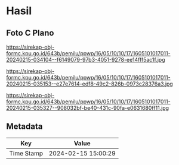# Hasil

## Foto C Plano

https://sirekap-obj-formc.kpu.go.id/643b/pemilu/ppwp/16/05/10/10/17/1605101017011-20240215-034104--f6149079-97b3-4051-9278-ee14fff5ac1f.jpg

https://sirekap-obj-formc.kpu.go.id/643b/pemilu/ppwp/16/05/10/10/17/1605101017011-20240215-035153--e27e7614-edf8-49c2-826b-0973c28376a3.jpg

https://sirekap-obj-formc.kpu.go.id/643b/pemilu/ppwp/16/05/10/10/17/1605101017011-20240215-035327--908032bf-be40-431c-90fa-e0631680ff11.jpg


## Metadata

| Key        | Value               |
| ---------- | ------------------- |
| Time Stamp | 2024-02-15 15:00:29 |



